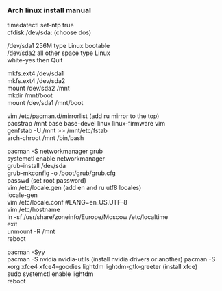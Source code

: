 ### Arch linux install manual

timedatectl set-ntp true  
cfdisk /dev/sda:  (choose dos)   

/dev/sda1 256M type Linux bootable  
/dev/sda2 all other space type Linux  
white-yes then Quit  

mkfs.ext4 /dev/sda1  
mkfs.ext4 /dev/sda2  
mount /dev/sda2 /mnt  
mkdir /mnt/boot  
mount /dev/sda1 /mnt/boot  

vim /etc/pacman.d/mirrorlist   (add ru mirror to the top)  
pacstrap /mnt base base-devel linux linux-firmware vim  
genfstab -U /mnt >> /mnt/etc/fstab  
arch-chroot /mnt /bin/bash  

pacman -S networkmanager grub  
systemctl enable networkmanager  
grub-install /dev/sda  
grub-mkconfig -o /boot/grub/grub.cfg  
passwd   (set root password)  
vim /etc/locale.gen  (add en and ru utf8 locales)  
locale-gen  
vim /etc/locale.conf #LANG=en_US.UTF-8  
vim /etc/hostname   
ln -sf /usr/share/zoneinfo/Europe/Moscow /etc/localtime  
exit  
unmount -R /mnt  
reboot  

pacman -Syy  
pacman -S nvidia nvidia-utils  (install nvidia drivers or another)
pacman -S xorg xfce4 xfce4-goodies lightdm lightdm-gtk-greeter  (install xfce)  
sudo systemctl enable lightdm  
reboot  

